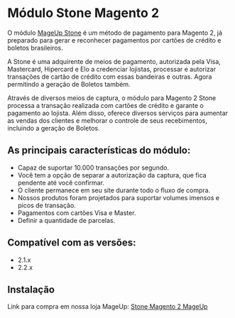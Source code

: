 # Módulo Stone Magento 2
O módulo [MageUp Stone](https://www.mageup.com/modulo-para-magento2-stone.html) é um método de pagamento para Magento 2, já preparado para gerar e reconhecer pagamentos por cartões de crédito e boletos brasileiros.

A Stone é uma adquirente de meios de pagamento, autorizada pela Visa, Mastercard, Hipercard e Elo a credenciar lojistas, processar e autorizar transações de cartão de crédito com essas bandeiras e outras. Agora permitindo a geração de Boletos também.

Através de diversos meios de captura, o módulo para Magento 2 Stone processa a transação realizada com cartões de crédito e garante o pagamento ao lojista. Além disso, oferece diversos serviços para aumentar as vendas dos clientes e melhorar o controle de seus recebimentos, incluindo a geração de Boletos.

## As principais características do módulo:
* Capaz de suportar 10.000 transações por segundo.
* Você tem a opção de separar a autorização da captura, que fica pendente até você confirmar.
* O cliente permanece em seu site durante todo o fluxo de compra.
* Nossos produtos foram projetados para suportar volumes imensos e picos de transação.
* Pagamentos com cartões Visa e Master.
* Definir a quantidade de parcelas.

## Compatível com as versões:
* 2.1.x
* 2.2.x

## Instalação
Link para compra em nossa loja MageUp: [Stone Magento 2 MageUp](https://www.mageup.com/modulo-para-magento2-stone.html)
